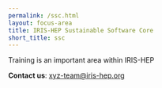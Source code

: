 ```yaml
---
permalink: /ssc.html
layout: focus-area
title: IRIS-HEP Sustainable Software Core
short_title: ssc
---
```


  Training is an important area within IRIS-HEP

  **Contact us**: [xyz-team@iris-hep.org](mailto:xyz-team@iris-hep.org)


